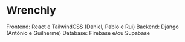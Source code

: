 # Wrenchly

Frontend: React e TailwindCSS (Daniel, Pablo e Rui)
Backend: Django (António e Guilherme)
Database: Firebase e/ou Supabase